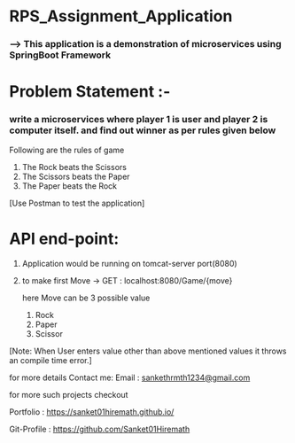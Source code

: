 # RPS_Assignment_Application
<h3>--> This application is a demonstration of microservices using SpringBoot Framework</h3>

# Problem Statement :-  
<h3>write a microservices where player 1 is user and player 2 is computer itself. and find out winner as per rules given below</h3>

Following are the rules of game
1. The Rock beats the Scissors
2. The Scissors beats the Paper
3. The Paper beats the Rock

[Use Postman to test the application]

# API end-point: 
  1. Application would be running on tomcat-server port(8080)
  2. to make first Move -> GET :  localhost:8080/Game/{move} 
      
      here Move can be 3 possible value
      1. Rock
      2. Paper
      3. Scissor


[Note: When User enters value other than above mentioned values it throws an compile time error.]

for more details Contact me:
Email : sankethrmth1234@gmail.com

for more such projects checkout

Portfolio : https://sanket01hiremath.github.io/

Git-Profile : https://github.com/Sanket01Hiremath
